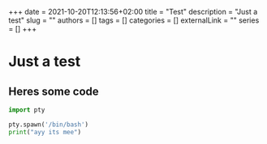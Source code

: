 +++ 
date = 2021-10-20T12:13:56+02:00
title = "Test"
description = "Just a test"
slug = ""
authors = []
tags = []
categories = []
externalLink = ""
series = []
+++

# Just a test

## Heres some code

```python
import pty

pty.spawn('/bin/bash')
print("ayy its mee")
```
